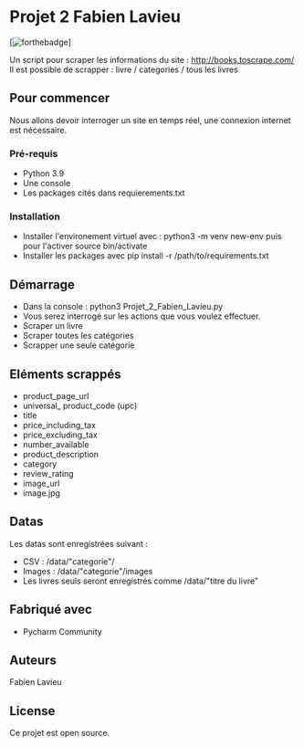 # Projet 2 Fabien Lavieu


[![forthebadge](http://forthebadge.com/images/badges/built-with-love.svg)]

Un script pour scraper les informations du site : http://books.toscrape.com/
Il est possible de scrapper : livre / categories / tous les livres

## Pour commencer

Nous allons devoir interroger un site en temps réel, une connexion internet est nécessaire.


### Pré-requis



- Python 3.9
- Une console
- Les packages cités dans requierements.txt

### Installation

- Installer l'environement virtuel avec : python3 -m venv new-env puis pour l'activer source bin/activate
- Installer les packages avec pip install -r /path/to/requirements.txt


## Démarrage

- Dans la console : python3 Projet_2_Fabien_Lavieu.py
- Vous serez interrogé sur les actions que vous voulez effectuer.
- Scraper un livre
- Scraper toutes les catégories
- Scrapper une seule catégorie

## Eléments scrappés

- product_page_url
- universal_ product_code (upc)
- title
- price_including_tax
- price_excluding_tax
- number_available
- product_description
- category
- review_rating
- image_url
- image.jpg


## Datas

Les datas sont enregistrées suivant :
- CSV : /data/"categorie"/
- Images : /data/"categorie"/images
- Les livres seuls seront enregistrés comme /data/"titre du livre"



## Fabriqué avec


* Pycharm Community



## Auteurs

Fabien Lavieu

## License

Ce projet est open source.


